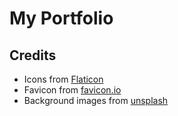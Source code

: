 # My Portfolio
## Credits
- Icons from [Flaticon](https://www.flaticon.com/)
- Favicon from [favicon.io](https://favicon.io/)
- Background images from [unsplash](https://unsplash.com/)